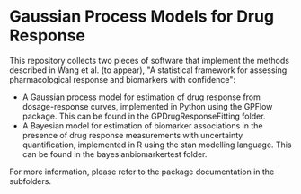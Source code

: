 # Gaussian Process Models for Drug Response

This repository collects two pieces of software that implement the methods described in Wang et al. (to appear), "A statistical framework for assessing pharmacological response and biomarkers with confidence":

  * A Gaussian process model for estimation of drug response from dosage-response curves, implemented in Python using the GPFlow package. This can be found in the GPDrugResponseFitting folder.
  * A Bayesian model for estimation of biomarker associations in the presence of drug response measurements with uncertainty quantification, implemented in R using the stan modelling language. This can be found in the bayesianbiomarkertest folder. 
  
For more information, please refer to the package documentation in the subfolders.
  
  

